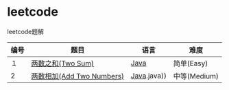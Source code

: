 # leetcode
leetcode题解

|编号|题目|语言|难度|
|---|------------|----|----|
|１|[两数之和(Two Sum)](https://leetcode.com/problems/two-sum/description/)|[Java](https://github.com/Hiccup1/leetcode/blob/master/Java/%E4%B8%A4%E6%95%B0%E4%B9%8B%E5%92%8C(Two%20Sum).java)|简单(Easy)|
|2|[两数相加(Add Two Numbers)](https://leetcode.com/problems/add-two-numbers/description/)|[Java](https://github.com/Hiccup1/leetcode/blob/master/Java/%E4%B8%A4%E6%95%B0%E7%9B%B8%E5%8A%A0(Add%20Two%20Numbers).java).java))|中等(Medium)|
